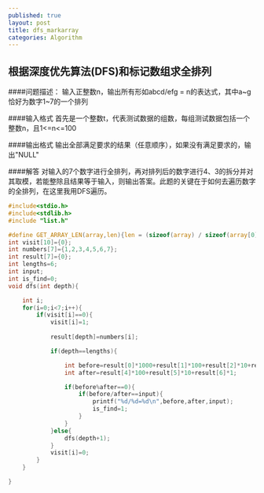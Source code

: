 ```yaml
---
published: true
layout: post
title: dfs_markarray
categories: Algorithm
---
```


## 根据深度优先算法(DFS)和标记数组求全排列

####问题描述：
输入正整数n，输出所有形如abcd/efg = n的表达式，其中a~g恰好为数字1~7的一个排列

####输入格式
首先是一个整数t，代表测试数据的组数，每组测试数据包括一个整数n，且1<=n<=100

####输出格式
输出全部满足要求的结果（任意顺序），如果没有满足要求的，输出"NULL"

####解答
对输入的7个数字进行全排列，再对排列后的数字进行4、3的拆分并对其取模，若能整除且结果等于输入，则输出答案。此题的关键在于如何去遍历数字的全排列，在这里我用DFS遍历。

```C
#include<stdio.h>
#include<stdlib.h>
#include "list.h"

#define GET_ARRAY_LEN(array,len){len = (sizeof(array) / sizeof(array[0]));}
int visit[10]={0};
int numbers[7]={1,2,3,4,5,6,7};
int result[7]={0};
int lengths=6;
int input;
int is_find=0;
void dfs(int depth){

	int i;
	for(i=0;i<7;i++){
		if(visit[i]==0){
			visit[i]=1;
			
			result[depth]=numbers[i];

			if(depth==lengths){

				int before=result[0]*1000+result[1]*100+result[2]*10+result[3]*1;
				int after=result[4]*100+result[5]*10+result[6]*1;

				if(before%after==0){
					if(before/after==input){
						printf("%d/%d=%d\n",before,after,input);
						is_find=1;
					}
				}
			}else{
				dfs(depth+1);
			}
			visit[i]=0;
		}
	}

}


```